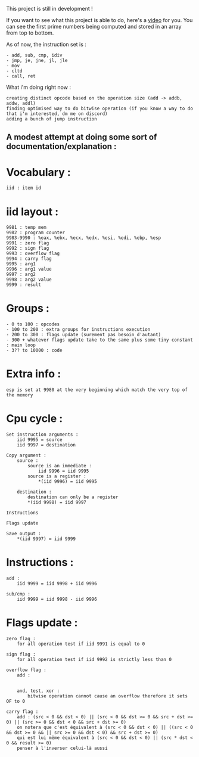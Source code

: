 This project is still in development !

If you want to see what this project is able to do, here's a [video](https://x.com/Sachagd_/status/1939119439732953498) for you. You can see the first prime numbers being computed and stored in an array from top to bottom.

As of now, the instruction set is : 

    - add, sub, cmp, idiv 
    - jmp, je, jne, jl, jle
    - mov
    - cltd
    - call, ret

What i'm doing right now : 

    creating distinct opcode based on the operation size (add -> addb, addw, addl)
    finding optimised way to do bitwise operation (if you know a way to do that i'm interested, dm me on discord)
    adding a bunch of jump instruction

## A modest attempt at doing some sort of documentation/explanation : 

# Vocabulary :
    iid : item id

# iid layout : 
    9981 : temp mem 
    9982 : program counter
    9983-9990 : %eax, %ebx, %ecx, %edx, %esi, %edi, %ebp, %esp
    9991 : zero flag
    9992 : sign flag
    9993 : overflow flag
    9994 : carry flag
    9995 : arg1
    9996 : arg1 value
    9997 : arg2
    9998 : arg2 value
    9999 : result

# Groups :
    - 0 to 100 : opcodes
    - 100 to 200 : extra groups for instructions execution
    - 200 to 300 : flags update (surement pas besoin d'autant)
    - 300 + whatever flags update take to the same plus some tiny constant : main loop
    - 3?? to 10000 : code 

# Extra info : 
    esp is set at 9980 at the very beginning which match the very top of the memory 

# Cpu cycle : 
    Set instruction arguments :
        iid 9995 = source
        iid 9997 = destination

    Copy argument : 
        source :
            source is an immediate : 
                iid 9996 = iid 9995
            source is a register : 
                *(iid 9996) = iid 9995

        destination : 
            destination can only be a register
            *(iid 9998) = iid 9997

    Instructions

    Flags update

    Save output : 
        *(iid 9997) = iid 9999

# Instructions : 
    add : 
        iid 9999 = iid 9998 + iid 9996

    sub/cmp :
        iid 9999 = iid 9998 - iid 9996 


# Flags update :
    zero flag : 
        for all operation test if iid 9991 is equal to 0  

    sign flag : 
        for all operation test if iid 9992 is strictly less than 0 

    overflow flag : 
        add :


        and, test, xor :  
            bitwise operation cannot cause an overflow therefore it sets OF to 0

    carry flag : 
        add : (src < 0 && dst < 0) || (src < 0 && dst >= 0 && src + dst >= 0) || (src >= 0 && dst < 0 && src + dst >= 0)
        on notera que c'est équivalent à (src < 0 && dst < 0) || ((src < 0 && dst >= 0 && || src >= 0 && dst < 0) && src + dst >= 0) 
        qui est lui même équivalent à (src < 0 && dst < 0) || (src * dst < 0 && result >= 0)
        penser à l'inverser celui-là aussi